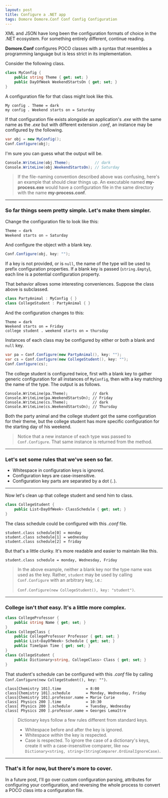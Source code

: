 ```yaml
---
layout: post
title: Configure a .NET app
tags: Domore Domore.Conf Conf Config Configuration
---
```

XML and JSON have long been the configuration formats of choice in the .NET ecosystem. For something entirely different, continue reading.

**Domore.Conf** configures POCO classes with a syntax that resembles a programming language but is less strict in its implementation.

Consider the following class.
```csharp
class MyConfig {
    public string Theme { get; set; }
    public DayOfWeek WeekendStartsOn { get; set; }
}
```
A configuration file for that class might look like this.
```
My config . Theme = dark
my config . Weekend starts on = Saturday
```
If that configuration file exists alongside an application's *.exe* with the same name as the *.exe* but with different extension *.conf*, an instance may be configured by the following.
```csharp
var obj = new MyConfig();
Conf.Configure(obj);
```
I'm sure you can guess what the output will be.
```csharp
Console.WriteLine(obj.Theme);           // dark
Console.WriteLine(obj.WeekendStartsOn); // Saturday
```

> If the file-naming convention described above was confusing, here's an example that should clear things up.
> An executable named **my-process.exe** would have a configuration file in the same directory with the name
> **my-process.conf**.

--------------------------------------------------------------
### So far things seem pretty simple. Let's make them simpler.
Change the configuration file to look like this:
```csharp
Theme = dark
Weekend starts on = Saturday
```
And configure the object with a blank key.
```csharp
Conf.Configure(obj, key: "");
```
If a key is not provided, or is `null`, the name of the type will be used to prefix configuration properties.
If a blank key is passed (`string.Empty`), each line is a potential configuration property.

That behavior allows some interesting conveniences. Suppose the class above is subclassed.
```csharp
class PartyAnimal : MyConfig { }
class CollegeStudent : PartyAnimal { }
```
And the configuration changes to this:
```
Theme = dark
Weekend starts on = Friday
college student . weekend starts on = thursday
```
Instances of each class may be configured by either or both a blank and `null` key.
```csharp
var pa = Conf.Configure(new PartyAnimal(), key: "");
var cs = Conf.Configure(new CollegeStudent(), key: "");
Conf.Configure(cs);
```
The college student is configured twice, first with a blank key to gather generic configuration for all
instances of `MyConfig`, then with a key matching the name of the type. The output is as follows.
```
Console.WriteLine(pa.Theme);           // dark
Console.WriteLine(pa.WeekendStartsOn); // Friday
Console.WriteLine(cs.Theme);           // dark
Console.WriteLine(cs.WeekendStartsOn); // Thursday
```
Both the party animal and the college student got the same configuration for their theme, but the college
student has more specific configuration for the starting day of his weekend.

> Notice that a new instance of each type was passed to `Conf.Configure`.
> That same instance is returned from the method.

------------------------------------------------
### Let's set some rules that we've seen so far.
 - Whitespace in configuration keys is ignored.
 - Configuration keys are case-insensitive.
 - Configuration key parts are separated by a dot (`.`).

------------------------------------------------

Now let's clean up that college student and send him to class.
```csharp
class CollegeStudent {
    public List<DayOfWeek> ClassSchedule { get; set; }
}
```
The class schedule could be configured with this *.conf* file.
```
student.class schedule[0] = monday
student.class schedule[1] = wednesday
student.class schedule[2] = friday
```
But that's a little clunky. It's more readable and easier to maintain like this.
```
student.class schedule = monday, Wednesday, Friday
```

> In the above example, neither a blank key nor the type name was used as the key.
> Rather, `student` may be used by calling `Conf.Configure` with an arbitrary
> key, i.e.:
>
>  `Conf.Configure(new CollegeStudent(), key: "student")`.

------------------------------------------------------
### College isn't *that* easy. It's a little more complex.
```csharp
class CollegeProfessor {
    public string Name { get; set; }
}
class CollegeClass { 
    public CollegeProfessor Professor { get; set; }
    public List<DayOfWeek> Schedule { get; set; }
    public TimeSpan Time { get; set; }
}
class CollegeStudent {
    public Dictionary<string, CollegeClass> Class { get; set; }
}
```
That student's schedule can be configured with this *.conf* file by calling `Conf.Configure(new CollegeStudent(), key: "")`.
```
class[Chemistry 101].time           = 8:00
class[Chemistry 101].schedule       = Monday, Wednesday, Friday
class[Chemistry 101].professor.name = Marie Curie
class[ Physics 200 ].time           = 10:30
class[ Physics 200 ].schedule       = Tuesday, Wednesday
class[ Physics 200 ].professor.name = Georges Lemaître
```
> Dictionary keys follow a few rules different from standard keys.
> - Whitespace before and after the key is ignored.
> - Whitespace *within* the key is respected.
> - Case is respected. To ignore the case of a dictionary's keys, create it with a case-insensitive comparer, like `new Dictionary<string, string>(StringComparer.OrdinalIgnoreCase)`.

-------------------------------------------------
### That's it for now, but there's more to cover.
In a future post, I'll go over custom configuration parsing, attributes for configuring your configuration, and reversing
the whole process to convert a POCO class into a configuration file.
